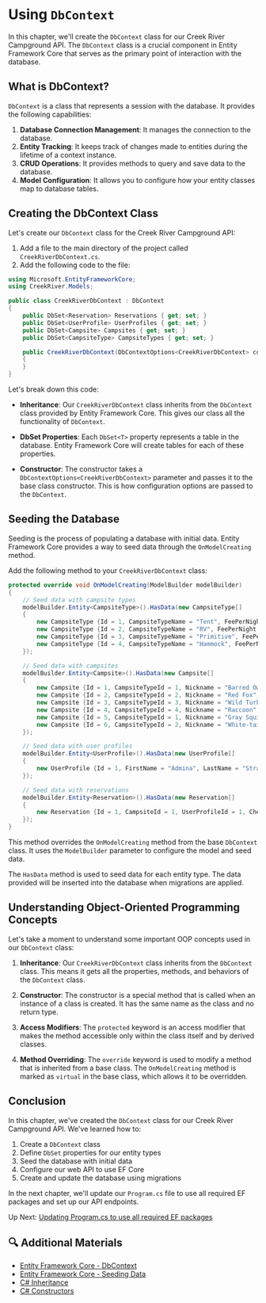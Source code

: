 # Using `DbContext`

In this chapter, we'll create the `DbContext` class for our Creek River Campground API. The `DbContext` class is a crucial component in Entity Framework Core that serves as the primary point of interaction with the database.

## What is DbContext?

`DbContext` is a class that represents a session with the database. It provides the following capabilities:

1. **Database Connection Management**: It manages the connection to the database.
2. **Entity Tracking**: It keeps track of changes made to entities during the lifetime of a context instance.
3. **CRUD Operations**: It provides methods to query and save data to the database.
4. **Model Configuration**: It allows you to configure how your entity classes map to database tables.

## Creating the DbContext Class

Let's create our `DbContext` class for the Creek River Campground API:

1. Add a file to the main directory of the project called `CreekRiverDbContext.cs`.
2. Add the following code to the file:

```csharp
using Microsoft.EntityFrameworkCore;
using CreekRiver.Models;

public class CreekRiverDbContext : DbContext
{
    public DbSet<Reservation> Reservations { get; set; }
    public DbSet<UserProfile> UserProfiles { get; set; }
    public DbSet<Campsite> Campsites { get; set; }
    public DbSet<CampsiteType> CampsiteTypes { get; set; }

    public CreekRiverDbContext(DbContextOptions<CreekRiverDbContext> context) : base(context)
    {
    }
}
```

Let's break down this code:

- **Inheritance**: Our `CreekRiverDbContext` class inherits from the `DbContext` class provided by Entity Framework Core. This gives our class all the functionality of `DbContext`.

- **DbSet Properties**: Each `DbSet<T>` property represents a table in the database. Entity Framework Core will create tables for each of these properties.

- **Constructor**: The constructor takes a `DbContextOptions<CreekRiverDbContext>` parameter and passes it to the base class constructor. This is how configuration options are passed to the `DbContext`.

## Seeding the Database

Seeding is the process of populating a database with initial data. Entity Framework Core provides a way to seed data through the `OnModelCreating` method.

Add the following method to your `CreekRiverDbContext` class:

```csharp
protected override void OnModelCreating(ModelBuilder modelBuilder)
{
    // Seed data with campsite types
    modelBuilder.Entity<CampsiteType>().HasData(new CampsiteType[]
    {
        new CampsiteType {Id = 1, CampsiteTypeName = "Tent", FeePerNight = 15.99M, MaxReservationDays = 7},
        new CampsiteType {Id = 2, CampsiteTypeName = "RV", FeePerNight = 26.50M, MaxReservationDays = 14},
        new CampsiteType {Id = 3, CampsiteTypeName = "Primitive", FeePerNight = 10.00M, MaxReservationDays = 3},
        new CampsiteType {Id = 4, CampsiteTypeName = "Hammock", FeePerNight = 12M, MaxReservationDays = 7}
    });

    // Seed data with campsites
    modelBuilder.Entity<Campsite>().HasData(new Campsite[]
    {
        new Campsite {Id = 1, CampsiteTypeId = 1, Nickname = "Barred Owl", ImageUrl="https://tnstateparks.com/assets/images/content-images/campgrounds/249/colsp-area2-site73.jpg"},
        new Campsite {Id = 2, CampsiteTypeId = 2, Nickname = "Red Fox", ImageUrl="https://tnstateparks.com/assets/images/content-images/campgrounds/249/colsp-area2-site73.jpg"},
        new Campsite {Id = 3, CampsiteTypeId = 3, Nickname = "Wild Turkey", ImageUrl="https://tnstateparks.com/assets/images/content-images/campgrounds/249/colsp-area2-site73.jpg"},
        new Campsite {Id = 4, CampsiteTypeId = 4, Nickname = "Raccoon", ImageUrl="https://tnstateparks.com/assets/images/content-images/campgrounds/249/colsp-area2-site73.jpg"},
        new Campsite {Id = 5, CampsiteTypeId = 1, Nickname = "Gray Squirrel", ImageUrl="https://tnstateparks.com/assets/images/content-images/campgrounds/249/colsp-area2-site73.jpg"},
        new Campsite {Id = 6, CampsiteTypeId = 2, Nickname = "White-tailed Deer", ImageUrl="https://tnstateparks.com/assets/images/content-images/campgrounds/249/colsp-area2-site73.jpg"}
    });

    // Seed data with user profiles
    modelBuilder.Entity<UserProfile>().HasData(new UserProfile[]
    {
        new UserProfile {Id = 1, FirstName = "Admina", LastName = "Strator", Email = "admina@creekriver.campground"}
    });

    // Seed data with reservations
    modelBuilder.Entity<Reservation>().HasData(new Reservation[]
    {
        new Reservation {Id = 1, CampsiteId = 1, UserProfileId = 1, CheckinDate = DateTime.Parse("2023-06-10"), CheckoutDate = DateTime.Parse("2023-06-13")}
    });
}
```

This method overrides the `OnModelCreating` method from the base `DbContext` class. It uses the `ModelBuilder` parameter to configure the model and seed data.

The `HasData` method is used to seed data for each entity type. The data provided will be inserted into the database when migrations are applied.

## Understanding Object-Oriented Programming Concepts

Let's take a moment to understand some important OOP concepts used in our `DbContext` class:

1. **Inheritance**: Our `CreekRiverDbContext` class inherits from the `DbContext` class. This means it gets all the properties, methods, and behaviors of the `DbContext` class.

2. **Constructor**: The constructor is a special method that is called when an instance of a class is created. It has the same name as the class and no return type.

3. **Access Modifiers**: The `protected` keyword is an access modifier that makes the method accessible only within the class itself and by derived classes.

4. **Method Overriding**: The `override` keyword is used to modify a method that is inherited from a base class. The `OnModelCreating` method is marked as `virtual` in the base class, which allows it to be overridden.

## Conclusion

In this chapter, we've created the `DbContext` class for our Creek River Campground API. We've learned how to:

1. Create a `DbContext` class
2. Define `DbSet` properties for our entity types
3. Seed the database with initial data
4. Configure our web API to use EF Core
5. Create and update the database using migrations

In the next chapter, we'll update our `Program.cs` file to use all required EF packages and set up our API endpoints.

Up Next: [Updating Program.cs to use all required EF packages](./creek-river-program.md)

## 🔍 Additional Materials

- [Entity Framework Core - DbContext](https://docs.microsoft.com/en-us/ef/core/dbcontext-configuration/)
- [Entity Framework Core - Seeding Data](https://docs.microsoft.com/en-us/ef/core/modeling/data-seeding)
- [C# Inheritance](https://docs.microsoft.com/en-us/dotnet/csharp/fundamentals/tutorials/inheritance)
- [C# Constructors](https://docs.microsoft.com/en-us/dotnet/csharp/programming-guide/classes-and-structs/constructors)